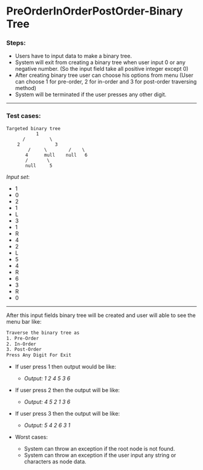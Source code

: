 # PreOrderInOrderPostOrder-Binary Tree

### Steps:

* Users have to input data to make a binary tree.
* System will exit from creating a binary tree when user input 0 or any negative number. 
  (So the input field take all positive integer except 0)
* After creating binary tree user can choose his options from menu
  (User can choose 1 for pre-order, 2 for in-order and 3 for post-order traversing method)
* System will be terminated if the user presses any other digit.
___

### Test cases:
	Targeted binary tree
		       1
		  /         \
		2             3
            /     \        /    \
           4      mull    null   6
           /       \
           null     5


_Input set_: 
* 1
* 0
* 2
* 1
* L
* 3
* 1
* R
* 4
* 2
* L
* 5
* 4
* R
* 6
* 3
* R
* 0
___
After this input fields binary tree will be created and user will able to see the menu bar like:

```bash
Traverse the binary tree as
1. Pre-Order
2. In-Order
3. Post-Order
Press Any Digit For Exit
```

  * If user press 1 then output would be like:
     * _Output: 1 2 4 5 3 6_ 
  * If user press 2 then the output will be like:
    * _Output: 4 5 2 1 3 6_ 

  * If user press 3 then the output will be like:
    * _Output: 5 4 2 6 3 1_ 

* Worst cases:
   * System can throw an exception if the root node is not found.
   * System can throw an exception if the user input any string or characters as node data.
